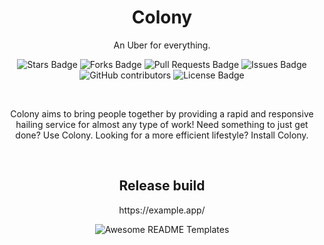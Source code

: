 <h1 align="center">Colony</h1>
<p align="center">An Uber for everything.</p>
<p align="center">
  <img src="https://img.shields.io/github/stars/TeamColony/colony" alt="Stars Badge"/>
  <img src="https://img.shields.io/github/forks/TeamColony/colony" alt="Forks Badge"/>
  <img src="https://img.shields.io/github/issues-pr/TeamColony/colony" alt="Pull Requests Badge"/>
  <img src="https://img.shields.io/github/issues/TeamColony/colony" alt="Issues Badge"/>
  <img alt="GitHub contributors" src="https://img.shields.io/github/contributors/TeamColony/colony?color=2b9348">
  <img src="https://img.shields.io/github/license/TeamColony/colony?color=2b9348" alt="License Badge"/>
</p>
<br>
<p align="center">Colony aims to bring people together by providing a rapid and responsive hailing service for almost any type of work! Need something to just get done? Use Colony. Looking for a more efficient lifestyle? Install Colony.</p>
<br>

  <h2 align="center">Release build</h2>
  <p align="center"><a>https://example.app/</a></p>  

<p align="center">
  <img align="center" src="https://media.discordapp.net/attachments/411684146650415104/837454729382592522/Component_14.png?width=754&height=510" alt="Awesome README Templates" />
</p>

